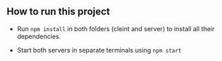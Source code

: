 ## How to run this project

- Run `npm install` in both folders (cleint and server) to install all their dependencies.

- Start both servers in separate terminals using `npm start`
